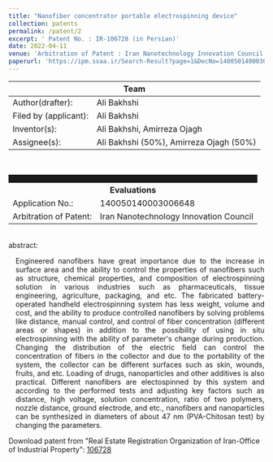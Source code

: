 ```yaml
---
title: "Nanofiber concentrator portable electrospinning device"
collection: patents
permalink: /patent/2
excerpt: ' Patent No. : IR-106728 (in Persian)'
date: 2022-04-11
venue: 'Arbitration of Patent : Iran Nanotechnology Innovation Council'
paperurl: 'https://ipm.ssaa.ir/Search-Result?page=1&DecNo=140050140003006648&RN=106728'
---
```

 <table>
  <tr>
    <th colspan="2" style="text-align:center; border-bottom-style:solid; border-bottom-width:0.1em;">Team</th>
  </tr>
  <tr>
    <td>Author(drafter):</td>
    <td>Ali Bakhshi</td>
  </tr>
  <tr>
    <td>Filed by (applicant):</td>
    <td>Ali Bakhshi</td>
  </tr>
  <tr>
    <td>Inventor(s):</td>
    <td>Ali Bakhshi, Amirreza Ojagh</td>
  </tr>
  <tr>
    <td>Assignee(s):</td>
    <td>Ali Bakhshi (50%), Amirreza Ojagh (50%)</td>
  </tr>
</table>
<br>
 <table>
  <tr>
    <th colspan="2" style="text-align:center; border-top-style:solid; border-top-width:1em;">Evaluations</th>
  </tr>
  <tr>
    <td>Application No.:</td>
    <td>140050140003006648</td>
  </tr>
  <tr>
    <td>Arbitration of Patent:</td>
    <td>Iran Nanotechnology Innovation Council</td>
  </tr>
</table>
<br>
abstract:<br>
<p align="justify" style="padding-left: 1em">Engineered nanofibers have great importance due to the increase in surface area and the ability to control the properties of nanofibers such as structure, 
chemical properties, and composition of electrospinning solution in various industries such as pharmaceuticals, tissue engineering, agriculture, packaging, 
and etc. The fabricated battery-operated handheld electrospinning system has less weight, volume and cost, and the ability to produce controlled nanofibers 
by solving problems like distance, manual control, and control of fiber concentration (different areas or shapes) in addition to the possibility of using in
situ electrospinning with the ability of parameter's change during production. Changing the distribution of the electric field can control the concentration
of fibers in the collector and due to the portability of the system, the collector can be different surfaces such as skin, wounds, fruits, and etc. Loading 
of drugs, nanoparticles and other additives is also practical. Different nanofibers are electospinned by this system and according to the performed tests and 
adjusting key factors such as distance, high voltage, solution concentration, ratio of two polymers, nozzle distance, ground electrode, and etc., nanofibers 
and nanoparticles can be synthesized in diameters of about 47 nm (PVA-Chitosan test) by changing the parameters.<p>

Download patent from "Real Estate Registration Organization of Iran-Office of Industrial Property": <a href="https://ipm.ssaa.ir/Search-Result?page=1&DecNo=140050140003006648&RN=106728">106728</a>
